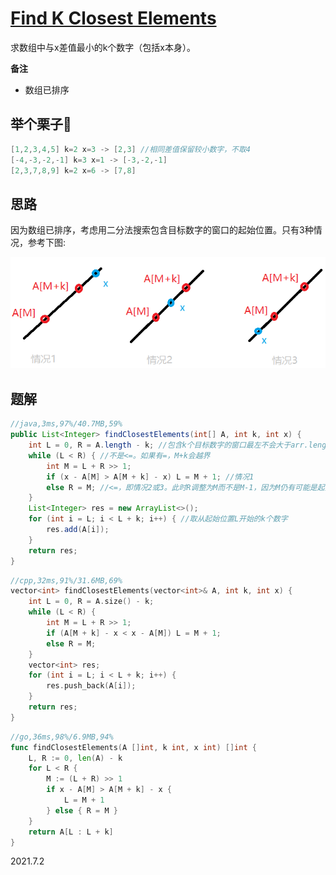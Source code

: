 # [Find K Closest Elements](https://leetcode.com/problems/find-k-closest-elements/)
求数组中与x差值最小的k个数字（包括x本身）。

**备注**

- 数组已排序

## 举个栗子🌰
```java
[1,2,3,4,5] k=2 x=3 -> [2,3] //相同差值保留较小数字，不取4
[-4,-3,-2,-1] k=3 x=1 -> [-3,-2,-1]
[2,3,7,8,9] k=2 x=6 -> [7,8]
```

## 思路

因为数组已排序，考虑用二分法搜索包含目标数字的窗口的起始位置。只有3种情况，参考下图:

![p658](/pictures/p658.jpg)

## 题解

```java
//java,3ms,97%/40.7MB,59%
public List<Integer> findClosestElements(int[] A, int k, int x) {
    int L = 0, R = A.length - k; //包含k个目标数字的窗口最左不会大于arr.length-k，否则无法构成k个数字
    while (L < R) { //不是<=。如果有=，M+k会越界
        int M = L + R >> 1;
        if (x - A[M] > A[M + k] - x) L = M + 1; //情况1
        else R = M; //<=，即情况2或3。此时R调整为M而不是M-1，因为M仍有可能是起始位置。=的情况下移动R可以满足相同差值下保留较小数字的要求
    }
    List<Integer> res = new ArrayList<>();
    for (int i = L; i < L + k; i++) { //取从起始位置L开始的k个数字
        res.add(A[i]);
    }
    return res;
}
```

```cpp
//cpp,32ms,91%/31.6MB,69%
vector<int> findClosestElements(vector<int>& A, int k, int x) {
    int L = 0, R = A.size() - k;
    while (L < R) {
        int M = L + R >> 1;
        if (A[M + k] - x < x - A[M]) L = M + 1;
        else R = M;
    }
    vector<int> res;
    for (int i = L; i < L + k; i++) {
        res.push_back(A[i]);
    }
    return res;
}
```

```go
//go,36ms,98%/6.9MB,94%
func findClosestElements(A []int, k int, x int) []int {
    L, R := 0, len(A) - k
    for L < R {
        M := (L + R) >> 1
        if x - A[M] > A[M + k] - x {
            L = M + 1
        } else { R = M }
    }
    return A[L : L + k]
}
```

2021.7.2